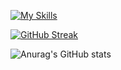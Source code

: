 [![My Skills](https://skillicons.dev/icons?i=github,androidstudio,java,kotlin,dart,figma,firebase&theme=light)](https://skillicons.dev)

[![GitHub Streak](https://streak-stats.demolab.com?user=jhonatangeison&theme=dracula&hideborder=true&locale=pt_BR&dateformat=j%20M%5B%20Y%5D)](https://git.io/streak-stats)

![Anurag's GitHub stats](https://github-readme-stats.vercel.app/api?username=jhonatangeison&showicons=true&theme=transparent)

